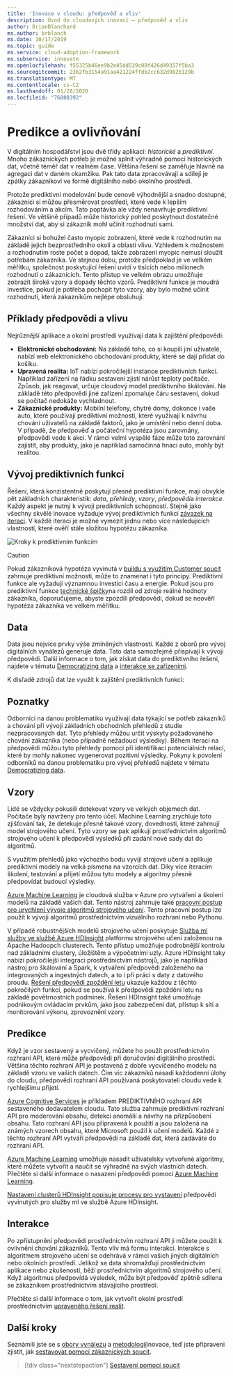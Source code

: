 ```yaml
---
title: 'Inovace v cloudu: předpověď a vliv'
description: Úvod do cloudových inovací – předpověď a vliv
author: BrianBlanchard
ms.author: brblanch
ms.date: 10/17/2019
ms.topic: guide
ms.service: cloud-adoption-framework
ms.subservice: innovate
ms.openlocfilehash: f55325b46ee9b2e45dd539c08f426d49357f5ba3
ms.sourcegitcommit: 2362fb3154a91aa421224ffdb2cc632d982b129b
ms.translationtype: MT
ms.contentlocale: cs-CZ
ms.lasthandoff: 01/28/2020
ms.locfileid: "76808392"
---
```

# <a name="predict-and-influence"></a>Predikce a ovlivňování

V digitálním hospodářství jsou dvě třídy aplikací: *historické* a *prediktivní*. Mnoho zákaznických potřeb je možné splnit výhradně pomocí historických dat, včetně téměř dat v reálném čase. Většina řešení se zaměřuje hlavně na agregaci dat v daném okamžiku. Pak tato data zpracovávají a sdílejí je zpátky zákazníkovi ve formě digitálního nebo okolního prostředí.

Protože prediktivní modelování bude cenově výhodnější a snadno dostupné, zákazníci si můžou přesměrovat prostředí, které vede k lepším rozhodováním a akcím. Tato poptávka ale vždy nenavrhuje prediktivní řešení. Ve většině případů může historický pohled poskytnout dostatečné množství dat, aby si zákazník mohl učinit rozhodnutí sami.

Zákazníci si bohužel často myopic zobrazení, které vede k rozhodnutím na základě jejich bezprostředního okolí a oblasti vlivu. Vzhledem k možnostem a rozhodnutím roste počet a dopad, takže zobrazení myopic nemusí sloužit potřebám zákazníka. Ve stejnou dobu, protože předpoklad je ve velkém měřítku, společnost poskytující řešení uvidí v tisících nebo milionech rozhodnutí o zákaznících. Tento přístup ve velkém obrazu umožňuje zobrazit široké vzory a dopady těchto vzorů. Prediktivní funkce je moudrá investice, pokud je potřeba pochopit tyto vzory, aby bylo možné učinit rozhodnutí, která zákazníkům nejlépe obsluhují.

## <a name="examples-of-predictions-and-influence"></a>Příklady předpovědi a vlivu

Nejrůznější aplikace a okolní prostředí využívají data k zajištění předpovědi:

- **Elektronické obchodování:** Na základě toho, co si koupili jiní uživatelé, nabízí web elektronického obchodování produkty, které se dají přidat do košíku.
- **Upravená realita:** IoT nabízí pokročilejší instance prediktivních funkcí. Například zařízení na řádku sestavení zjistí nárůst teploty počítače. Způsob, jak reagovat, určuje cloudový model prediktivního škálování. Na základě této předpovědi jiné zařízení zpomaluje čáru sestavení, dokud se počítač nedokáže vychladnout.
- **Zákaznické produkty:** Mobilní telefony, chytré domy, dokonce i vaše auto, které používají prediktivní možnosti, které využívají k návrhu chování uživatelů na základě faktorů, jako je umístění nebo denní doba. V případě, že předpověď a počáteční hypotéza jsou zarovnány, předpovědi vede k akci. V rámci velmi vyspělé fáze může toto zarovnání zajistit, aby produkty, jako je například samočinná hnací auto, mohly být realitou.

## <a name="develop-predictive-capabilities"></a>Vývoj prediktivních funkcí

Řešení, která konzistentně poskytují přesné prediktivní funkce, mají obvykle pět základních charakteristik: *data*, *přehledy*, *vzory*, *předpovědi*a *interakce*. Každý aspekt je nutný k vývoji prediktivních schopností. Stejně jako všechny skvělé inovace vyžaduje vývoj prediktivních funkcí [závazek na iteraci](./index.md#commitment-to-iteration). V každé iteraci je možné vymezit jednu nebo více následujících vlastností, které ověří stále složitou hypotézu zákazníka.

![Kroky k prediktivním funkcím](../../_images/innovate/predict-and-influence.png)

> [!CAUTION]
> Pokud zákazníková hypotéza vyvinutá v [buildu s využitím Customer soucit](./build.md) zahrnuje prediktivní možnosti, může to znamenat i tyto principy. Prediktivní funkce ale vyžadují významnou investici času a energie. Pokud jsou pro prediktivní funkce [technické špičky](./build.md#reduce-complexity-and-delay-technical-spikes)na rozdíl od zdroje reálné hodnoty zákazníka, doporučujeme, abyste zpozdili předpovědi, dokud se neověří hypotéza zákazníka ve velkém měřítku.

## <a name="data"></a>Data

Data jsou nejvíce prvky výše zmíněných vlastností. Každé z oborů pro vývoj digitálních vynálezů generuje data. Tato data samozřejmě přispívají k vývoji předpovědi. Další informace o tom, jak získat data do prediktivního řešení, najdete v tématu [Democratizing data](./data.md) a [interakce se zařízeními](./devices.md).

K disřadě zdrojů dat lze využít k zajištění prediktivních funkcí:

## <a name="insights"></a>Poznatky

Odborníci na danou problematiku využívají data týkající se potřeb zákazníků a chování při vývoji základních obchodních přehledů z studie nezpracovaných dat. Tyto přehledy můžou určit výskyty požadovaného chování zákazníka (nebo případně nežádoucí výsledky). Během iterací na předpovědi můžou tyto přehledy pomoci při identifikaci potenciálních relací, které by mohly nakonec vygenerovat pozitivní výsledky. Pokyny k povolení odborníků na danou problematiku pro vývoj přehledů najdete v tématu [Democratizing data](./data.md).

## <a name="patterns"></a>Vzory

Lidé se vždycky pokusili detekovat vzory ve velkých objemech dat. Počítače byly navrženy pro tento účel. Machine Learning zrychluje toto zjišťování tak, že detekuje přesně takové vzory, dovednosti, které zahrnují model strojového učení. Tyto vzory se pak aplikují prostřednictvím algoritmů strojového učení k předpovědi výsledků při zadání nové sady dat do algoritmů.

S využitím přehledů jako výchozího bodu vyvíjí strojové učení a aplikuje prediktivní modely na velká písmena na vzorcích dat. Díky více iteracím školení, testování a přijetí můžou tyto modely a algoritmy přesně předpovídat budoucí výsledky.

[Azure Machine Learning](https://docs.microsoft.com/azure/machine-learning/service/overview-what-is-azure-ml) je cloudová služba v Azure pro vytváření a školení modelů na základě vašich dat. Tento nástroj zahrnuje také [pracovní postup pro urychlení vývoje algoritmů strojového učení](https://docs.microsoft.com/azure/machine-learning/service/concept-azure-machine-learning-architecture). Tento pracovní postup lze použít k vývoji algoritmů prostřednictvím vizuálního rozhraní nebo Pythonu.

V případě robustnějších modelů strojového učení poskytuje [Služba ml služby ve službě Azure HDInsight](https://docs.microsoft.com/azure/hdinsight/r-server/r-server-overview) platformu strojového učení založenou na Apache Hadoopch clusterech. Tento přístup umožňuje podrobnější kontrolu nad základními clustery, úložištěm a výpočetními uzly. Azure HDInsight taky nabízí pokročilejší integraci prostřednictvím nástrojů, jako je například nástroj pro škálování a Spark, k vytváření předpovědi založeného na integrovaných a ingestných datech, a to i při práci s daty z datového proudu. [Řešení předpovědi zpoždění letu](https://docs.microsoft.com/azure/hdinsight/hdinsight-hadoop-r-scaler-sparkr) ukazuje každou z těchto pokročilých funkcí, pokud se používá k předpovědi zpoždění letu na základě povětrnostních podmínek. Řešení HDInsight také umožňuje podnikovým ovládacím prvkům, jako jsou zabezpečení dat, přístup k síti a monitorování výkonu, zprovoznění vzory.

## <a name="predictions"></a>Predikce

Když je vzor sestavený a vycvičený, můžete ho použít prostřednictvím rozhraní API, které může předpovědi při doručování digitálního prostředí. Většina těchto rozhraní API je postavená z dobře vycvičeného modelu na základě vzoru ve vašich datech. Čím víc zákazníků nasadí každodenní úlohy do cloudu, předpovědi rozhraní API používaná poskytovateli cloudu vede k rychlejšímu přijetí.

[Azure Cognitive Services](https://docs.microsoft.com/azure/cognitive-services) je příkladem PREDIKTIVNÍHO rozhraní API sestaveného dodavatelem cloudu. Tato služba zahrnuje prediktivní rozhraní API pro moderování obsahu, detekci anomálií a návrhy na přizpůsobení obsahu. Tato rozhraní API jsou připravená k použití a jsou založená na známých vzorech obsahu, které Microsoft použil k učení modelů. Každé z těchto rozhraní API vytváří předpovědi na základě dat, která zadáváte do rozhraní API.

[Azure Machine Learning](https://docs.microsoft.com/azure/machine-learning) umožňuje nasadit uživatelsky vytvořené algoritmy, které můžete vytvořit a naučit se výhradně na svých vlastních datech. Přečtěte si další informace o nasazení předpovědi pomocí [Azure Machine Learning](https://docs.microsoft.com/azure/machine-learning/service/how-to-deploy-and-where).

[Nastavení clusterů HDInsight popisuje procesy pro vystavení](https://docs.microsoft.com/azure/hdinsight/hdinsight-hadoop-provision-linux-clusters) předpovědi vyvinutých pro služby ml ve službě Azure HDInsight.

## <a name="interactions"></a>Interakce

Po zpřístupnění předpovědi prostřednictvím rozhraní API ji můžete použít k ovlivnění chování zákazníků. Tento vliv má formu interakcí. Interakce s algoritmem strojového učení se odehrává v rámci vašich jiných digitálních nebo okolních prostředí. Jelikož se data shromažďují prostřednictvím aplikace nebo zkušeností, běží prostřednictvím algoritmů strojového učení. Když algoritmus předpovídá výsledek, může být předpověď zpětně sdílena se zákazníkem prostřednictvím stávajícího prostředí.

Přečtěte si další informace o tom, jak vytvořit okolní prostředí prostřednictvím [upraveného řešení realit](./devices.md#adjusted-reality).

## <a name="next-steps"></a>Další kroky

Seznámili jste se s [obory vynálezu](./invention.md) a [metodologií](./index.md)inovace, teď jste připraveni zjistit, jak [sestavovat pomocí zákaznických soucit](./build.md).

> [!div class="nextstepaction"]
> [Sestavení pomocí soucit](./build.md)
